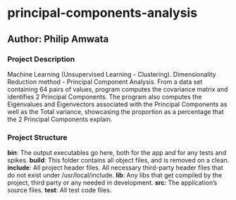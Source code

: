 # principal-components-analysis
## Author: Philip Amwata

### Project Description
Machine Learning (Unsupervised Learning - Clustering).
Dimensionality Reduction method - Principal Component Analysis.
From a data set containing 64 pairs of values, program
computes the covariance matrix and identifies 2 Principal Components.
The program also computes the Eigenvalues and Eigenvectors associated
with the Principal Components as well as the Total variance,
showcasing the proportion as a percentage that the 2 Principal Components explain.

### Project Structure
**bin**: The output executables go here, both for the app and for any tests and spikes.
**build**: This folder contains all object files, and is removed on a clean.
**include**: All project header files. All necessary third-party header files that do not exist under /usr/local/include.
**lib**: Any libs that get compiled by the project, third party or any needed in development.
**src**: The application’s source files.
**test**: All test code files.